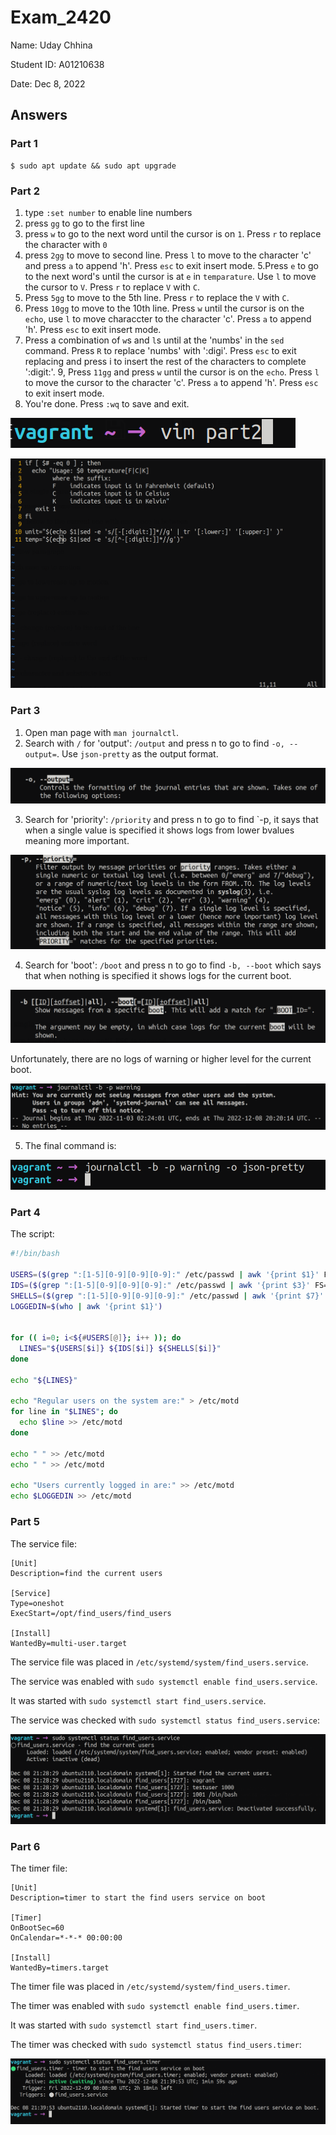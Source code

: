 # Exam_2420
Name: Uday Chhina

Student ID: A01210638

Date: Dec 8, 2022

## Answers

### Part 1

```
$ sudo apt update && sudo apt upgrade
```

### Part 2

1. type `:set number` to enable line numbers
2. press `gg` to go to the first line
3. press `w` to go to the next word until the cursor is on `1`. Press `r` to
   replace the character with `0`
4. press `2gg` to move to second line. Press `l` to move to the character 'c'
   and press `a` to append 'h'. Press `esc` to exit insert mode. 
5.Press `e` to go to the next word's until
   the cursor is at `e` in `temparature`. Use `l` to move the cursor to `V`.
   Press `r` to replace `V` with `C`.
6. Press `5gg` to move to the 5th line. Press `r` to replace the `V` with `C`.
7. Press `10gg` to move to the 10th line. Press `w` until the cursor is on the
   `echo`, use `l` to move characcter to the character 'c'. Press `a` to
   append 'h'. Press `esc` to exit insert mode.
8. Press a combination of `w`s and `l`s until at the 'numbs' in the `sed`
   command. Press `R` to replace 'numbs' with ':digi'. Press `esc` to exit
   replacing and press i to insert the rest of the characters to complete
   ':digit:'. 
9, Press `11gg` and press `w` until the cursor is on the `echo`. Press `l` to
   move the cursor to the character 'c'. Press `a` to append 'h'. Press `esc`
   to exit insert mode.
10. You're done. Press `:wq` to save and exit.

![vimopen](/Images/openvim.png)

![vimedit](/Images/vimedit.png)

### Part 3

1. Open man page with `man journalctl`. 
2. Search with `/` for 'output': `/output` and press n to go to find `-o,
   --output=`. Use `json-pretty` as the output format.

![output](/Images/output.png)

3. Search for 'priority': `/priority` and press n to go to find `-p, it says
   that when a single value is specified it shows logs from lower bvalues
   meaning more important. 

![priority](/Images/priority.png)

4. Search for 'boot': `/boot` and press n to go to find `-b, --boot` which
   says that when nothing is specified it shows logs for the current boot. 

![boot](/Images/boot.png)

Unfortunately, there are no logs of warning or higher level for the current
boot.

![nologs](/Images/nologs.png)

5. The final command is:

![finalcommand](Images/finalcommand.png)


### Part 4

The script:

```bash
#!/bin/bash

USERS=($(grep ":[1-5][0-9][0-9][0-9]:" /etc/passwd | awk '{print $1}' FS=:))
IDS=($(grep ":[1-5][0-9][0-9][0-9]:" /etc/passwd | awk '{print $3}' FS=:))
SHELLS=($(grep ":[1-5][0-9][0-9][0-9]:" /etc/passwd | awk '{print $7}' FS=:))
LOGGEDIN=$(who | awk '{print $1}')


for (( i=0; i<${#USERS[@]}; i++ )); do
  LINES="${USERS[$i]} ${IDS[$i]} ${SHELLS[$i]}"
done

echo "${LINES}"

echo "Regular users on the system are:" > /etc/motd
for line in "$LINES"; do
  echo $line >> /etc/motd
done

echo " " >> /etc/motd
echo " " >> /etc/motd

echo "Users currently logged in are:" >> /etc/motd
echo $LOGGEDIN >> /etc/motd
```

### Part 5

The service file:
```
[Unit]
Description=find the current users

[Service]
Type=oneshot
ExecStart=/opt/find_users/find_users

[Install]
WantedBy=multi-user.target
```

The service file was placed in `/etc/systemd/system/find_users.service`.

The service was enabled with `sudo systemctl enable find_users.service`.

It was started with `sudo systemctl start find_users.service`.

The service was checked with `sudo systemctl status find_users.service`:

![service](/Images/service.png)

### Part 6

The timer file:
```
[Unit]
Description=timer to start the find users service on boot

[Timer]
OnBootSec=60
OnCalendar=*-*-* 00:00:00

[Install]
WantedBy=timers.target
```

The timer file was placed in `/etc/systemd/system/find_users.timer`.

The timer was enabled with `sudo systemctl enable find_users.timer`.

It was started with `sudo systemctl start find_users.timer`.

The timer was checked with `sudo systemctl status find_users.timer`:

![timer](/Images/timer.png)
